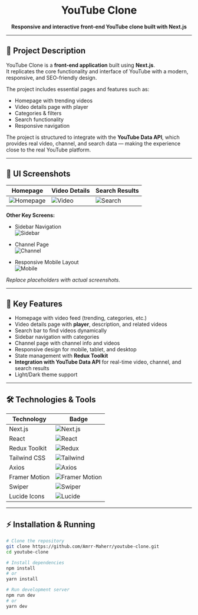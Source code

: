 <h1 align="center">YouTube Clone</h1>

<p align="center">
  <strong>Responsive and interactive front-end YouTube clone built with Next.js</strong>
</p>

---

## 📖 Project Description
YouTube Clone is a **front-end application** built using **Next.js**.  
It replicates the core functionality and interface of YouTube with a modern, responsive, and SEO-friendly design.  

The project includes essential pages and features such as:

- Homepage with trending videos  
- Video details page with player  
- Categories & filters  
- Search functionality  
- Responsive navigation  

The project is structured to integrate with the **YouTube Data API**, which provides real video, channel, and search data — making the experience close to the real YouTube platform.

---

## 🎨 UI Screenshots

| Homepage | Video Details | Search Results |
|----------|---------------|----------------|
| ![Homepage](./public/screenshots/home.png) | ![Video](./public/screenshots/video.png) | ![Search](./public/screenshots/search.png) |

**Other Key Screens:**  

- Sidebar Navigation  
  ![Sidebar](./public/screenshots/sidebar.png)  

- Channel Page  
  ![Channel](./public/screenshots/channel.png)  

- Responsive Mobile Layout  
  ![Mobile](./public/screenshots/mobile.png)  

*Replace placeholders with actual screenshots.*

---

## 🚀 Key Features

- Homepage with video feed (trending, categories, etc.)  
- Video details page with **player**, description, and related videos  
- Search bar to find videos dynamically  
- Sidebar navigation with categories  
- Channel page with channel info and videos  
- Responsive design for mobile, tablet, and desktop  
- State management with **Redux Toolkit**  
- **Integration with YouTube Data API** for real-time video, channel, and search results  
- Light/Dark theme support  

---

## 🛠 Technologies & Tools

| Technology | Badge |
|------------|-------|
| Next.js | ![Next.js](https://img.shields.io/badge/Next.js-black?style=for-the-badge&logo=nextdotjs&logoColor=white) |
| React | ![React](https://img.shields.io/badge/React-20232A?style=for-the-badge&logo=react&logoColor=61DAFB) |
| Redux Toolkit | ![Redux](https://img.shields.io/badge/Redux-593D88?style=for-the-badge&logo=redux&logoColor=white) |
| Tailwind CSS | ![Tailwind](https://img.shields.io/badge/TailwindCSS-06B6D4?style=for-the-badge&logo=tailwind-css&logoColor=white) |
| Axios | ![Axios](https://img.shields.io/badge/Axios-5A29E4?style=for-the-badge&logo=axios&logoColor=white) |
| Framer Motion | ![Framer Motion](https://img.shields.io/badge/Framer%20Motion-0055FF?style=for-the-badge&logo=framer&logoColor=white) |
| Swiper | ![Swiper](https://img.shields.io/badge/Swiper-007AFF?style=for-the-badge&logo=swiper&logoColor=white) |
| Lucide Icons | ![Lucide](https://img.shields.io/badge/Lucide-000000?style=for-the-badge&logo=icons8&logoColor=white) |

---

## ⚡ Installation & Running

```bash
# Clone the repository
git clone https://github.com/Amrr-Maherr/youtube-clone.git
cd youtube-clone

# Install dependencies
npm install
# or
yarn install

# Run development server
npm run dev
# or
yarn dev
